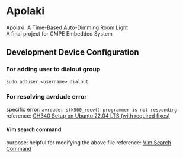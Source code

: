 # Apolaki

Apolaki: A Time-Based Auto-Dimming Room Light  
A final project for CMPE Embedded System

## Development Device Configuration

### For adding user to dialout group

`sudo adduser <username> dialout`

### For resolving avrdude error

specific error: `avrdude: stk500_recv() programmer is not responding`
reference: [CH340 Setup on Ubuntu 22.04 LTS (with required fixes)](https://gist.github.com/mathieu-b/edcefc2dd4f77c737b2d836dbb8625bb)

#### Vim search command

purpose: helpful for modifying the above file
reference: [Vim Search Command](https://linuxize.com/post/vim-search/)
